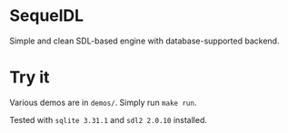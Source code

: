 # SequelDL
Simple and clean SDL-based engine with database-supported backend.

# Try it 
Various demos are in `demos/`.
Simply run `make run`.

Tested with `sqlite 3.31.1` and `sdl2 2.0.10` installed.